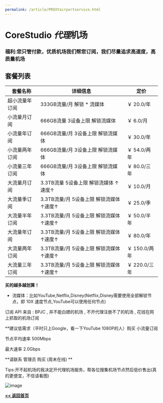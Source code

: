 ```yaml
---
permalink: /article/PROXYairportservice.html
---
```


# CoreStudio *代理*机场

### 福利:您只管付款，优质机场我们帮您订阅，我们尽量追求高速度，高质量机场

## 套餐列表

| **套餐名称** | **详细信息** | **定价** |
| ------------- | ------------- | ------- |
| 超小流量年订阅 | 333GB流量/月 解锁 * 流媒体 | ￥ 20.0/年 |
| 小流量月订阅 | 666GB流量 3设备上限 解锁流媒体 | ￥ 6.0/月 |
| 小流量年订阅 | 666GB流量/月 3设备上限 解锁流媒体 | ￥ 30.0/年 |
| 小流量两年订阅 | 666GB流量/月 3设备上限 解锁流媒体 | ￥ 54.0/两年 |
| 小流量三年订阅 | 666GB流量/月 3设备上限 解锁流媒体 | ￥ 80.0/三年 |
| 大流量月订阅 | 3.3TB流量 5设备上限 解锁流媒体 ↑速度↑ | ￥ 10.0/月 |
| 大流量季订阅 | 3.3TB流量/月 5设备上限 解锁流媒体 ↑速度↑ | ￥ 25.0/季 |
| 大流量半年订阅 | 3.3TB流量/月 5设备上限 解锁流媒体 ↑速度↑ | ￥ 50.0/半年 |
| 大流量年订阅 | 3.3TB流量/月 5设备上限 解锁流媒体 ↑速度↑ | ￥ 80.0/年 |
| 大流量两年订阅 | 3.3TB流量/月 5设备上限 解锁流媒体 ↑速度↑ | ￥ 150.0/两年 |
| 大流量三年订阅 | 3.3TB流量/月 5设备上限 解锁流媒体 ↑速度↑ | ￥ 220.0/三年 |

**买的越多越划算！**

* 流媒体：比如YouTube,Netflix,Disney(Netflix,Disney需要使用全部解锁节点，即 10X 速度节点,YouTube可以使用任何节点)

订阅 API 来自 : BPJC , 并不能白嫖的机场 , 不开代理注册不了的机场 , 花钱在网上抓取的机场订阅

**建议低需求（平时只上Google，看一下YouTube 1080P的人）购买 小流量订阅

节点平均速率 500Mbps

最大速率 2.0Gbps

**请联系 管理员 购买 (周末在线) **

Tips:开不起机场的我决定开代理机场服务，帮各位搜集机场节点然后低价售出(真的更便宜，不信请看图)

![image](https://user-images.githubusercontent.com/102907913/176184680-9cc6cbc9-0a8f-4580-8773-9f07def19184.png)


**[<< 返回首页](https://corestudi0.github.io)**
